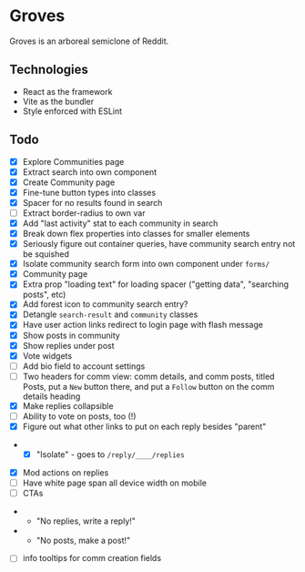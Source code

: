 # Groves

Groves is an arboreal semiclone of Reddit.

## Technologies

- React as the framework
- Vite as the bundler
- Style enforced with ESLint

## Todo

- [x] Explore Communities page
- [x] Extract search into own component
- [x] Create Community page
- [x] Fine-tune button types into classes
- [x] Spacer for no results found in search
- [ ] Extract border-radius to own var
- [x] Add "last activity" stat to each community in search
- [x] Break down flex properties into classes for smaller elements
- [x] Seriously figure out container queries, have community search entry not be squished
- [x] Isolate community search form into own component under `forms/`
- [x] Community page
- [x] Extra prop "loading text" for loading spacer ("getting data", "searching posts", etc)
- [x] Add forest icon to community search entry?
- [x] Detangle `search-result` and `community` classes
- [x] Have user action links redirect to login page with flash message
- [x] Show posts in community
- [x] Show replies under post
- [x] Vote widgets
- [ ] Add bio field to account settings
- [ ] Two headers for comm view: comm details, and comm posts, titled Posts, put a `New` button there, and put a `Follow` button on the comm details heading
- [x] Make replies collapsible
- [ ] Ability to vote on posts, too (!)
- [x] Figure out what other links to put on each reply besides "parent"
- - [x] "Isolate" - goes to `/reply/____/replies`
- [x] Mod actions on replies
- [ ] Have white page span all device width on mobile
- [ ] CTAs
- - "No replies, write a reply!"
- - "No posts, make a post!"
- [ ] info tooltips for comm creation fields
